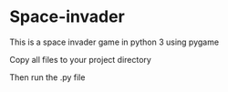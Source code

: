 # Space-invader
This is a space invader game in python 3 using pygame

Copy all files to your project directory

Then run the .py file
